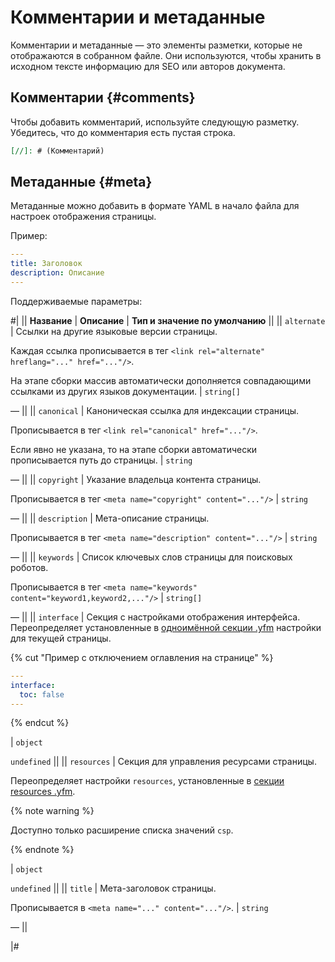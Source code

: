 # Комментарии и метаданные

Комментарии и метаданные — это элементы разметки, которые не отображаются в собранном файле. Они используются, чтобы хранить в исходном тексте информацию для SEO или авторов документа.

## Комментарии {#comments}

Чтобы добавить комментарий, используйте следующую разметку. Убедитесь, что до комментария есть пустая строка.

```markdown
[//]: # (Комментарий)
```

## Метаданные {#meta}

Метаданные можно добавить в формате YAML в начало файла для настроек отображения страницы.

Пример:
```yaml
---
title: Заголовок
description: Описание
---
```

Поддерживаемые параметры:

#|
|| **Название** | **Описание** | **Тип и значение по умолчанию** ||
|| `alternate` | Ссылки на другие языковые версии страницы.

Каждая ссылка прописывается в тег `<link rel="alternate" hreflang="..." href="..."/>`.

На этапе сборки массив автоматически дополняется совпадающими ссылками из других языков документации.
 | `string[]`

— ||
|| `canonical` | Каноническая ссылка для индексации страницы.

Прописывается в тег `<link rel="canonical" href="..."/>`.

Если явно не указана, то на этапе сборки автоматически прописывается путь до страницы.
 | `string`

— ||
|| `copyright` | Указание владельца контента страницы.

Прописывается в тег `<meta name="copyright" content="..."/>` | `string`

— ||
|| `description` | Мета-описание страницы.

Прописывается в тег `<meta name="description" content="..."/>` | `string`

— ||
|| `keywords` | Список ключевых слов страницы для поисковых роботов.

Прописывается в тег `<meta name="keywords" content="keyword1,keyword2,..."/>` | `string[]`

— ||
|| `interface` | Секция с настройками отображения интерфейса. Переопределяет установленные в [одноимённой секции .yfm](../settings.md#interface) настройки для текущей страницы.

{% cut "Пример с отключением оглавления на странице" %}

```yaml
---
interface:
  toc: false
---
```
{% endcut %}

| `object`

`undefined` ||
|| `resources` | Секция для управления ресурсами страницы.

Переопределяет настройки `resources`, установленные в [секции resources .yfm](../settings.md#resources).

{% note warning %}

Доступно только расширение списка значений `csp`.

{% endnote %}

| `object`

`undefined` ||
|| `title` | Мета-заголовок страницы.

Прописывается в `<meta name="..." content="..."/>`. | `string`

— ||

|#
